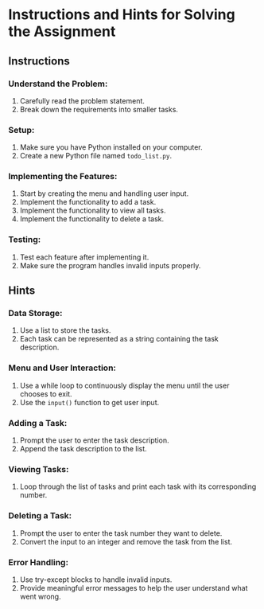 # Instructions and Hints for Solving the Assignment

## Instructions

### Understand the Problem:

1. Carefully read the problem statement.
2. Break down the requirements into smaller tasks.

### Setup:

1. Make sure you have Python installed on your computer.
2. Create a new Python file named `todo_list.py`.

### Implementing the Features:

1. Start by creating the menu and handling user input.
2. Implement the functionality to add a task.
3. Implement the functionality to view all tasks.
4. Implement the functionality to delete a task.

### Testing:

1. Test each feature after implementing it.
2. Make sure the program handles invalid inputs properly.

## Hints

### Data Storage:

1. Use a list to store the tasks.
2. Each task can be represented as a string containing the task description.

### Menu and User Interaction:

1. Use a while loop to continuously display the menu until the user chooses to exit.
2. Use the `input()` function to get user input.

### Adding a Task:

1. Prompt the user to enter the task description.
2. Append the task description to the list.

### Viewing Tasks:

1. Loop through the list of tasks and print each task with its corresponding number.

### Deleting a Task:

1. Prompt the user to enter the task number they want to delete.
2. Convert the input to an integer and remove the task from the list.

### Error Handling:

1. Use try-except blocks to handle invalid inputs.
2. Provide meaningful error messages to help the user understand what went wrong.
